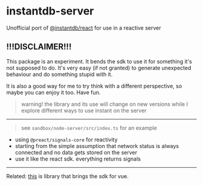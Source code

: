# instantdb-server

Unofficial port of [@instantdb/react](https://github.com/instantdb/instant/blob/main/client/packages/react/README.md) for use in a reactive server

## !!!DISCLAIMER!!!

This package is an experiment. It bends the sdk to use it for something it's not supposed to do. It's very easy (if not granted) to generate unexpected behaviour and do something stupid with it.

It is also a good way for me to try think with a different perspective, so maybe you can enjoy it too. Have fun.

> warning! the library and its use will change on new versions while I explore different ways to use instant on the server

---

> see `sandbox/node-server/src/index.ts` for an example

- using `@preact/signals-core` for reactivity
- starting from the simple assumption that network status is always connected and no data gets stored on the server
- use it like the react sdk. everything returns signals

---

Related: [this](https://github.com/Dorilama/instantdb-vue#readme) is library that brings the sdk for vue.
